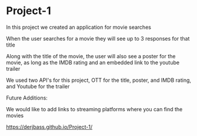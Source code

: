 # Project-1

In this project we created an application for movie searches

When the user searches for a movie they will see up to 3 responses for that title

Along with the title of the movie, the user will also see a poster for the movie, as long as the IMDB rating and an embedded link to the youtube trailer

We used two API's for this project, OTT for the title, poster, and IMDB rating, and Youtube for the trailer

Future Additions:

We would like to add links to streaming platforms where you can find the movies

https://derjbass.github.io/Project-1/


